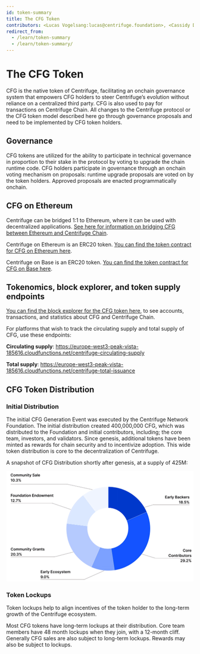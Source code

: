 ```yaml
---
id: token-summary
title: The CFG Token
contributors: <Lucas Vogelsang:lucas@centrifuge.foundation>, <Cassidy Daly:cassidy@centrifuge.foundation>, <Devin Black:devin@k-f.co>
redirect_from:
  - /learn/token-summary
  - /learn/token-summary/
---
```


# The CFG Token

CFG is the native token of Centrifuge, facilitating an onchain governance system that empowers CFG holders to steer Centrifuge’s evolution without reliance on a centralized third party. CFG is also used to pay for transactions on Centrifuge Chain. All changes to the Centrifuge protocol or the CFG token model described here go through governance proposals and need to be implemented by CFG token holders.

## Governance

CFG tokens are utilized for the ability to participate in technical governance in proportion to their stake in the protocol by voting to upgrade the chain runtime code. CFG holders participate in governance through an onchain voting mechanism on proposals: runtime upgrade proposals are voted on by the token holders. Approved proposals are enacted programmatically onchain.

## CFG on Ethereum

Centrifuge can be bridged 1:1 to Ethereum, where it can be used with decentralized applications. [See here for information on bridging CFG between Ethereum and Centrifuge Chain](/user/cfg-bridge).

Centrifuge on Ethereum is an ERC20 token. [You can find the token contract for CFG on Ethereum here](https://etherscan.io/token/0xc221b7e65ffc80de234bbb6667abdd46593d34f0).

Centrifuge on Base is an ERC20 token. [You can find the token contract for CFG on Base here](https://basescan.org/token/0x2b51E2Ec9551F9B87B321f63b805871f1c81ba97).

## Tokenomics, block explorer, and token supply endpoints

[You can find the block explorer for the CFG token here](https://centrifuge.subscan.io/), to see accounts, transactions, and statistics about CFG and Centrifuge Chain.

For platforms that wish to track the circulating supply and total supply of CFG, use these endpoints:

**Circulating supply**: https://europe-west3-peak-vista-185616.cloudfunctions.net/centrifuge-circulating-supply

**Total supply**: https://europe-west3-peak-vista-185616.cloudfunctions.net/centrifuge-total-issuance

## CFG Token Distribution

### Initial Distribution

The initial CFG Generation Event was executed by the Centrifuge Network Foundation. The initial distribution created 400,000,000 CFG, which was distributed to the Foundation and initial contributors, including; the core team, investors, and validators. Since genesis, additional tokens have been minted as rewards for chain security and to incentivize adoption. This wide token distribution is core to the decentralization of Centrifuge.

A snapshot of CFG Distribution shortly after genesis, at a supply of 425M:

![](./images/token_distribution.png#width=60%)

### Token Lockups

Token lockups help to align incentives of the token holder to the long-term growth of the Centrifuge ecosystem.

Most CFG tokens have long-term lockups at their distribution. Core team members have 48 month lockups when they join, with a 12-month cliff. Generally CFG sales are also subject to long-term lockups. Rewards may also be subject to lockups.
